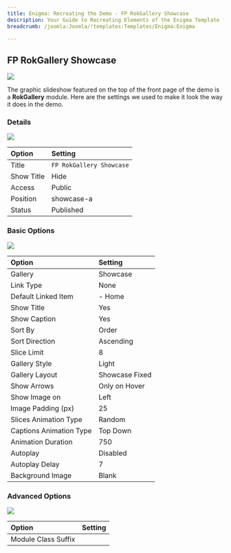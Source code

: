```yaml
---
title: Enigma: Recreating the Demo - FP RokGallery Showcase
description: Your Guide to Recreating Elements of the Enigma Template for Joomla
breadcrumb: /joomla:Joomla/!templates:Templates/Enigma:Enigma

---
```


FP RokGallery Showcase
-----

![][demo]

The graphic slideshow featured on the top of the front page of the demo is a **RokGallery** module. Here are the settings we used to make it look the way it does in the demo.

### Details

![][demo2]

| Option     | Setting                  |  
| :--------- | :----------------------- |  
| Title      | `FP RokGallery Showcase` |  
| Show Title | Hide                     |  
| Access     | Public                   |  
| Position   | showcase-a               |  
| Status     | Published                |  

### Basic Options

![][demo3]

| Option                  | Setting        |  
| :---------------------- | :------------- |  
| Gallery                 | Showcase       |  
| Link Type               | None           |  
| Default Linked Item     | - Home         |  
| Show Title              | Yes            |  
| Show Caption            | Yes            |  
| Sort By                 | Order          |  
| Sort Direction          | Ascending      |  
| Slice Limit             | 8              |  
| Gallery Style           | Light          |  
| Gallery Layout          | Showcase Fixed |  
| Show Arrows             | Only on Hover  |  
| Show Image on           | Left           |  
| Image Padding (px)      | 25             |  
| Slices Animation Type   | Random         |  
| Captions Animation Type | Top Down       |  
| Animation Duration      | 750            |  
| Autoplay                | Disabled       |  
| Autoplay Delay          | 7              |  
| Background Image        | Blank          |  

### Advanced Options

![][demo4]

| Option              | Setting |  
| :------------------ | :------ |  
| Module Class Suffix |         |  

[demo]: assets/demo_1.jpeg
[demo2]: assets/gallery_1.jpeg
[demo3]: assets/gallery_2.jpeg
[demo4]: assets/gallery_3.jpeg
[demo5]: assets/gallery_4.jpeg
